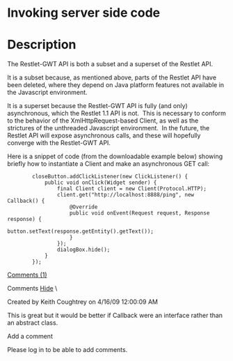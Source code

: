 Invoking server side code
=========================

Description
===========

The Restlet-GWT API is both a subset and a superset of the Restlet API.

It is a subset because, as mentioned above, parts of the Restlet API
have been deleted, where they depend on Java platform features not
available in the Javascript environment.

It is a superset because the Restlet-GWT API is fully (and only)
asynchronous, which the Restlet 1.1 API is not.  This is necessary to
conform to the behavior of the XmlHttpRequest-based Client, as well as
the strictures of the unthreaded Javascript environment.  In the future,
the Restlet API will expose asynchronous calls, and these will hopefully
converge with the Restlet-GWT API.

Here is a snippet of code (from the downloadable example below) showing
briefly how to instantiate a Client and make an asynchronous GET call:

            closeButton.addClickListener(new ClickListener() {
                public void onClick(Widget sender) {
                    final Client client = new Client(Protocol.HTTP);
                    client.get("http://localhost:8888/ping", new Callback() {
                        @Override
                        public void onEvent(Request request, Response response) {
                            button.setText(response.getEntity().getText());
                        }
                    });
                    dialogBox.hide();
                }
            });

[Comments
(1)](http://web.archive.org/web/20100605092056/http://wiki.restlet.org/docs_1.1/13-restlet/144-restlet/187-restlet.html#)

Comments
[Hide](http://web.archive.org/web/20100605092056/http://wiki.restlet.org/docs_1.1/13-restlet/144-restlet/187-restlet.html#)
\

Created by Keith Coughtrey on 4/16/09 12:00:09 AM

This is great but it would be better if Callback were an interface
rather than an abstract class.

Add a comment

Please log in to be able to add comments.
